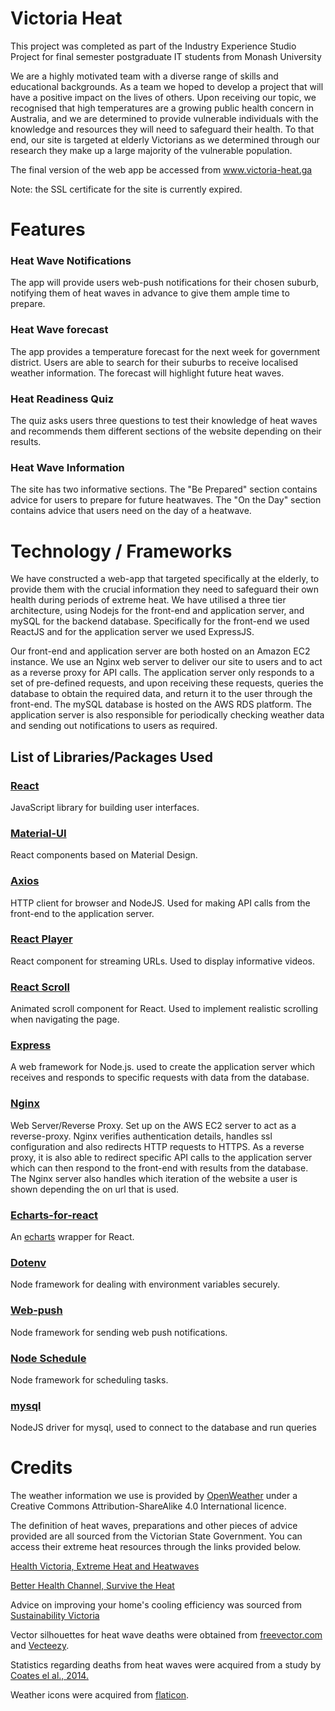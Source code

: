 # Victoria Heat

This project was completed as part of the Industry Experience Studio Project for final semester postgraduate IT students from Monash University

We are a highly motivated team with a diverse range of skills and educational backgrounds. As a team we hoped to develop a project that will have a positive impact on the lives of others. Upon receiving our topic, we recognised that high temperatures are a growing public health concern in Australia, and we are determined to provide vulnerable individuals with the knowledge and resources they will need to safeguard their health. To that end, our site is targeted at elderly Victorians as we determined through our research they make up a large majority of the vulnerable population.

The final version of the web app be accessed from <a href="https://victoria-heat.ga">www.victoria-heat.ga</a>

Note: the SSL certificate for the site is currently expired.

 
# Features

### Heat Wave Notifications
The app will provide users web-push notifications for their chosen suburb, notifying them of heat waves in advance to give them ample time to prepare.

### Heat Wave forecast
The app provides a temperature forecast for the next week for government district. Users are able to search for their suburbs to receive localised weather information. The forecast will highlight future heat waves.

### Heat Readiness Quiz
The quiz asks users three questions to test their knowledge of heat waves and recommends them different sections of the website depending on their results.

### Heat Wave Information
The site has two informative sections. The "Be Prepared" section contains advice for users to prepare for future heatwaves. The "On the Day" section contains advice that users need on the day of a heatwave.

# Technology / Frameworks
We have constructed a web-app that targeted specifically at the elderly, to provide them with the crucial information they need to safeguard their own health during periods of extreme heat. We have utilised a three tier architecture, using Nodejs for the front-end and application server, and mySQL for the backend database. Specifically for the front-end we used ReactJS and for the application server we used ExpressJS.

Our front-end and application server are both hosted on an Amazon EC2 instance. We use an Nginx web server to deliver our site to users and to act as a reverse proxy for API calls. The application server only responds to a set of pre-defined requests, and upon receiving these requests, queries the database to obtain the required data, and return it to the user through the front-end. The mySQL database is hosted on the AWS RDS platform. The application server is also responsible for periodically checking weather data and sending out notifications to users as required.

## List of Libraries/Packages Used

### <a href="https://reactjs.org/">React</a>
JavaScript library for building user interfaces.

### <a href="https://material-ui.com/">Material-UI</a>
React components based on Material Design.

### <a href="https://www.npmjs.com/package/axios" >Axios </a>
HTTP client for browser and NodeJS. Used for making API calls from the front-end  to the application server.

### <a href="https://www.npmjs.com/package/react-player" >React Player</a>
React component for streaming URLs. Used to display informative videos.

### <a href="https://www.npmjs.com/package/react-scroll" >React Scroll</a>
Animated scroll component for React. Used to implement realistic scrolling when navigating the page.

### <a href="https://expressjs.com/" >Express</a>
A web framework for Node.js. used to create the application server which receives and responds to specific requests with data from the database.

### <a href="https://www.nginx.com/">Nginx</a>
Web Server/Reverse Proxy. Set up on the AWS EC2 server to act as a reverse-proxy. Nginx verifies authentication details, handles ssl configuration and also redirects HTTP requests to HTTPS. As a reverse proxy, it is also able to redirect specific API calls to the application server which can then respond to the front-end with results from the database. The Nginx server also handles which iteration of the website a user is shown depending the on url that is used.

### <a href="https://www.npmjs.com/package/echarts-for-react">Echarts-for-react</a>
An <a href="https://www.echartsjs.com/">echarts</a> wrapper for React. 


### <a href="https://www.npmjs.com/package/dotenv">Dotenv</a>
Node framework for dealing with environment variables securely.

### <a href="https://www.npmjs.com/package/web-push">Web-push</a>
Node framework for sending web push notifications.

### <a href="https://www.npmjs.com/package/node-schedule">Node Schedule</a>
Node framework for scheduling tasks.

### <a href="https://www.npmjs.com/package/mysql">mysql</a>
NodeJS driver for mysql, used to connect to the database and run queries



# Credits
The weather information we use is provided by <a href="https://openweathermap.org/" >OpenWeather</a> under a Creative Commons Attribution-ShareAlike 4.0 International licence.

The definition of heat waves, preparations and other pieces of advice provided are all sourced from the Victorian State Government. You can access their extreme heat resources through the links provided below.

<a href="https://www2.health.vic.gov.au/public-health/environmental-health/climate-weather-and-public-health/heatwaves-and-extreme-heat/.">Health Victoria, Extreme Heat and Heatwaves</a>

<a href="https://www.betterhealth.vic.gov.au/campaigns/Survive-the-heat">Better Health Channel, Survive the Heat </a>
 
Advice on improving your home's cooling efficiency was sourced from <a href="https://www.sustainability.vic.gov.au/You-and-your-home/Save-energy/Cooling/Cool-your-home-in-summer">Sustainability Victoria</a>
   
Vector silhouettes for heat wave deaths were obtained from <a href="https://www.freevector.com/elderly-people-silhouettes">freevector.com</a> and <a href="https://www.vecteezy.com/free-vector/human-silhouette-vector-free">Vecteezy</a>.
 
Statistics regarding deaths from heat waves were acquired from a study by <a href="https://www.sciencedirect.com/science/article/pii/S1462901114000999">Coates el al., 2014.</a>

Weather icons were acquired from <a href="http://www.flaticon.com">flaticon</a>.

          
